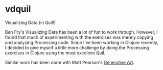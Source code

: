 vdquil
======

Visualizing Data (in Quil!)

Ben Fry's Visualizing Data has been a lot of fun to work through. However, I found that much of experimenting with the exercises was merely copying and analyzing Processing code. Since I've been working in Clojure recently, I decided to give myself a little more challenge by doing the Processing exercises in Clojure using the most excellent Quil.

Similar work has been done with Matt Pearson's [Generative Art](https://github.com/quil/quil/blob/master/examples/gen_art/README.md).
